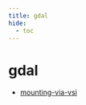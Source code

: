 ```yaml
---
title: gdal
hide:
  - toc
---
```


# gdal

- [mounting-via-vsi](/home/library/data/mounting-via-vsi/)  
  <small></small>